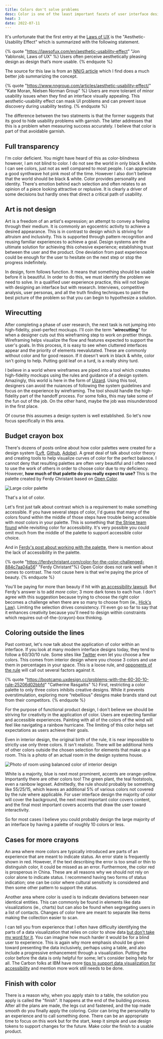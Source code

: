 ```yaml
---
title: Colors don't solve problems
desc: Color is one of the least important facets of user interface design.
heat: 3
date: 2022-07-11
---
```


It's unfortunate that the first entry at the [Laws of UX](https://lawsofux.com/en/) is the "Aesthetic-Usability Effect" which is summarized with the following statement.

{% quote "https://lawsofux.com/en/aesthetic-usability-effect" "Jon Yablonski, Laws of UX" %}
Users often perceive aesthetically pleasing design as design that’s more usable.
{% endquote %}

The source for this law is from an [NN/G article](https://www.nngroup.com/articles/aesthetic-usability-effect/) which I find does a much better job summarizing the concept.

{% quote "https://www.nngroup.com/articles/aesthetic-usability-effect/" "Kate Moran, Nielsen Norman Group" %}
Users are more tolerant of minor usability issues when they find an interface visually appealing. This aesthetic-usability effect can mask UI problems and can prevent issue discovery during usability testing. 
{% endquote %}

The difference between the two statments is that the former suggests that its good to hide usability problems with garnish. The latter addresses that this is a problem when measuring success accurately. I believe that color is part of that avoidable garnish.

## Full transparency

I'm color deficient. You might have heard of this as color-blindness however, I am not blind to color. I do not see the world in only black & white. I can see colors, just not as well compared to most people. I can appreciate a good synthwave hot pink most of the time. However I also don't believe that the world should be black & white. Color provides personality and identity. There's emotion behind each selection and often relates to an opinion of a piece looking attractive or replusive. It is clearly a driver of some decisions but hardly ones that direct a critical path of usability.

## Art is not design

Art is a freedom of an artist's expression; an attempt to convey a feeling through their medium. It is commonly an egocentric activity to achieve a desired appearance. This is in contrast to design which is striving for altruism and inclusivity. This is supported through pattern recognition and reusing familiar experiences to achieve a goal. Design systems are the ultimate solution for achieving this cohesive experience; establishing trust between the user and the product. One deviation from past experience could be enough for the user to hesitate on the next step or stop the progress indefinitely.

In design, form follows function. It means that something should be usable before it is beautiful. In order to do this, we must identify the problem we need to solve. In a qualified user experience practice, this will not begin with designing an interface but with research. Interviews, competitive analysis, user personas, and all the truth finding techniques to paint the best picture of the problem so that you can begin to hypothesize a solution.

## Wirecutting

After completing a phase of user research, the next task is not jumping into high-fidelity, pixel-perfect mockups. I'll coin the term "**wirecutting**" for when a designer cuts out this wireframing step to work on prettier things. Wireframing helps visualize the flow and features expected to support the user's goals. In this process, it is easy to see when cluttered interfaces appear and the priority of elements reevalutated. These are commonly without color and for good reason. If it doesn't work in black & white, color isn't going to help. Putting gold leaf on a turd, is a really shiny turd.

I believe in a world where wireframes are piped into a tool which creates high-fidelity mockups using the rules and guidance of a design system. Amazingly, this world is here in the form of [Uizard](https://uizard.io/). Using this tool, designers can avoid the nuiances of following the system guidelines and focus on the experience by wireframing. The tool should handle the high-fidelity part of the handoff process. For some folks, this may take some of the fun out of the job. On the other hand, maybe the job was misunderstood in the first place.

Of course this assumes a design system is well established. So let's now focus specifically in this area.

## Budget crayon box

There's dozens of posts online about how color palettes were created for a design system ([Lyft](https://design.lyft.com/re-approaching-color-9e604ba22c88), [Github](https://github.blog/2022-06-14-accelerating-github-theme-creation-with-color-tooling/), [Adobe](https://adobe.design/stories/design-for-scale/reinventing-adobe-spectrum-s-colors)). A great deal of talk about color theory and creating tools to help visualize curves of color for the perfect balance. I cannot deny that resulting palettes are often very beautiful and I often need to use the work of others in order to choose color due to my deficiency. However, **how much of that palette do you really expect to use?** This is the palette created by Ferdy Christant based on [Open Color](https://yeun.github.io/open-color/).

![Large color palette](../images/color-challenged-palette.png)

That's a lot of color.

Let's first just talk about contrast which is a requirement to make something accessible. If you have several steps of color, I'd guess that many of the colors found within the middle of those steps have trouble being accessible with _most_ colors in your palette. This is something that [the Stripe team found](https://stripe.com/blog/accessible-color-systems) while revisiting color for accessibility. It's very possible you could omit much from the middle of the palette to support accessible color choice.

And in [Ferdy's post about working with the palette](https://ferdychristant.com/color-for-the-color-challenged-884c7aa04a56), there is mention about the lack of accessibility in the palette.

{% quote "https://ferdychristant.com/color-for-the-color-challenged-884c7aa04a56" "Ferdy Christant"%}
Open Color does not rank well when it comes to contrast. The root cause here is that we’re paying the price of beauty.
{% endquote %}

You'll be paying for more than beauty if hit with [an accessibility lawsuit](https://www.shrm.org/resourcesandtools/hr-topics/behavioral-competencies/global-and-cultural-effectiveness/pages/record-number-of-lawsuits-filed-over-accessibility-for-people-with-disabilities.aspx). But Ferdy's answer is to add _more_ color; 3 more dark tones to each hue. I don't agree with this suggestion because trying to choose the right color becomes a challenge when there are so many to choose from (ie., [Hick's Law](https://lawsofux.com/en/hicks-law/)). Limiting the selection drives consistency. I'll even go so far to say that it enhances creativity because you'll need to design within constraints which requires out-of-the-(crayon)-box thinking.

## Coloring outside the lines

Past contrast, let's now talk about the application of color within an interface. If you look at many modern interface designs today, they tend to follow a 60/30/10 rule. Some sites like [Twitter](https://twitter.com/) even let you choose a few colors. This comes from interior design where you choose 3 colors and use them in percentages in your space. This is a loose rule, and [opponents of the rule](https://bootcamp.uxdesign.cc/problems-with-the-60-30-10-rule-25206d02bbfd) will call out several factors against it. 

{% quote "https://bootcamp.uxdesign.cc/problems-with-the-60-30-10-rule-25206d02bbfd" "Catherine Rasgaitis" %}
First, restricting a color palette to only three colors inhibits creative designs. While it prevents overstimulation, exploring more “rebellious” designs make brands stand out from their competitors.
{% endquote %}

For the purpose of functional product design, I don't believe we should be striving for creativity in the application of color. Users are expecting familiar and accessible experiences. Painting with all of the colors of the wind will feel like navigating a rainbow hurricane. The limiting of this color helps set expectations as users achieve their goals.

Even in interior design, the original birth of the rule, it is near impossible to strictly use only three colors. It isn't realistic. There will be additional hints of other colors outside the chosen selection for elements that make up a room. This is a photo of an actual room in the design systems house.

![Photo of room using balanced color of interior design](../images/ds-house-room.jpg)

White is a majority, blue is next most prominent, accents are orange-yellow. Importantly there are other colors too! The green plant, the teal footstools, even a rainbow legoset. Admittedly, the rule should probably be something like 55/25/15, which leaves an additional 5% of various colors not covered by the rule where applicable. For user interface design the majority of color will cover the background, the next most important color covers content, and the final most important covers accents that draw the user toward interactivity.

So for most cases I believe you could probably design the large majority of an interface by having a palette of roughly 10 colors or less.

## Cases for more crayons

An area where more colors are typically introduced are parts of an experience that are meant to indicate status. An error state is frequently shown in red. However, if the text describing the error is too small or thin to distinguish color, it could be missed as an error. Furthermore, the color red is prosperous in China. These are all reasons why we should not rely on color alone to indicate status. I recommend having two forms of status indication; one can be color where cultural sensitivity is considered and then some other pattern to support the status.

Another area where color is used is to indicate deviations between near identical entities. This can commonly be found in elements like data visualizations (ie., charts) but can also be found when segregating users in a list of contacts. Changes of color here are meant to separate like items making the collection easier to scan.

I can tell you from experience that I often have difficulty identifying the parts of a data visualization that relies on color to show data [but don't take my word for it](https://www.nature.com/articles/d41586-021-02696-z). You can imagine how much harder it would be for a blind user to experience. This is again why more emphasis should be given toward presenting the data inclusively, perhaps using a table, and also include a progressive enhancement through a visualization. Putting the color before the data is only helpful for some; let's consider being help for all. The Carbon folks at IBM have more [tips to support data visualization for accessibility](https://medium.com/carbondesign/color-palettes-and-accessibility-features-for-data-visualization-7869f4874fca) and mention more work still needs to be done.

## Finish with color

There is a reason why, when you apply stain to a table, the solution you apply is called the "finish". It happens at the end of the building process. After all the plans are made, the legs cut and fastened, and the top made smooth do you finally apply the coloring. Color can bring the personality to an experience and to call something done. There can be an appropriate time to focus on this work but for the start, keep it simple and use design tokens to support changes for the future. Make color the finish to a usable product.